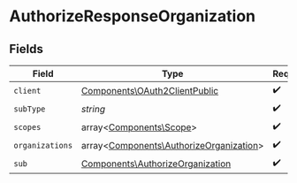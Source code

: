 # AuthorizeResponseOrganization


## Fields

| Field                                                                                       | Type                                                                                        | Required                                                                                    | Description                                                                                 |
| ------------------------------------------------------------------------------------------- | ------------------------------------------------------------------------------------------- | ------------------------------------------------------------------------------------------- | ------------------------------------------------------------------------------------------- |
| `client`                                                                                    | [Components\OAuth2ClientPublic](../../Models/Components/OAuth2ClientPublic.md)              | :heavy_check_mark:                                                                          | N/A                                                                                         |
| `subType`                                                                                   | *string*                                                                                    | :heavy_check_mark:                                                                          | N/A                                                                                         |
| `scopes`                                                                                    | array<[Components\Scope](../../Models/Components/Scope.md)>                                 | :heavy_check_mark:                                                                          | N/A                                                                                         |
| `organizations`                                                                             | array<[Components\AuthorizeOrganization](../../Models/Components/AuthorizeOrganization.md)> | :heavy_check_mark:                                                                          | N/A                                                                                         |
| `sub`                                                                                       | [Components\AuthorizeOrganization](../../Models/Components/AuthorizeOrganization.md)        | :heavy_check_mark:                                                                          | N/A                                                                                         |